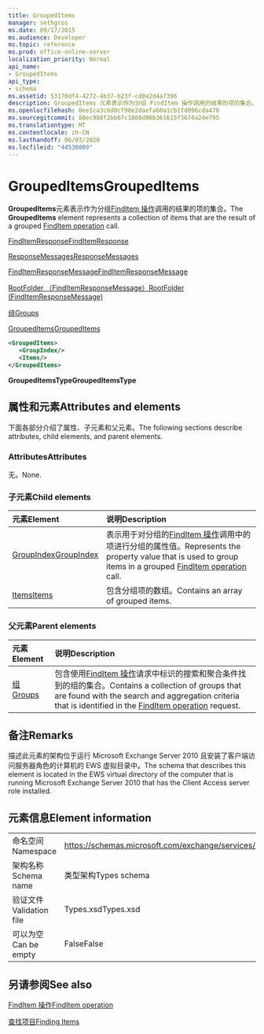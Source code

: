 ```yaml
---
title: GroupedItems
manager: sethgros
ms.date: 09/17/2015
ms.audience: Developer
ms.topic: reference
ms.prod: office-online-server
localization_priority: Normal
api_name:
- GroupedItems
api_type:
- schema
ms.assetid: 53170df4-4272-4b37-b23f-cd8e2d4a7396
description: GroupedItems 元素表示作为分组 FindItem 操作调用的结果的项的集合。
ms.openlocfilehash: 0ee1ca3c6d0cf98e2daefa60a1cb1fd096cda478
ms.sourcegitcommit: 88ec988f2bb67c1866d06b361615f3674a24e795
ms.translationtype: MT
ms.contentlocale: zh-CN
ms.lasthandoff: 06/03/2020
ms.locfileid: "44530809"
---
```

# <a name="groupeditems"></a><span data-ttu-id="57c38-103">GroupedItems</span><span class="sxs-lookup"><span data-stu-id="57c38-103">GroupedItems</span></span>

<span data-ttu-id="57c38-104">**GroupedItems**元素表示作为分组[FindItem 操作](finditem-operation.md)调用的结果的项的集合。</span><span class="sxs-lookup"><span data-stu-id="57c38-104">The **GroupedItems** element represents a collection of items that are the result of a grouped [FindItem operation](finditem-operation.md) call.</span></span> 
  
[<span data-ttu-id="57c38-105">FindItemResponse</span><span class="sxs-lookup"><span data-stu-id="57c38-105">FindItemResponse</span></span>](finditemresponse.md)
  
[<span data-ttu-id="57c38-106">ResponseMessages</span><span class="sxs-lookup"><span data-stu-id="57c38-106">ResponseMessages</span></span>](responsemessages.md)
  
[<span data-ttu-id="57c38-107">FindItemResponseMessage</span><span class="sxs-lookup"><span data-stu-id="57c38-107">FindItemResponseMessage</span></span>](finditemresponsemessage.md)
  
[<span data-ttu-id="57c38-108">RootFolder （FindItemResponseMessage）</span><span class="sxs-lookup"><span data-stu-id="57c38-108">RootFolder (FindItemResponseMessage)</span></span>](rootfolder-finditemresponsemessage.md)
  
[<span data-ttu-id="57c38-109">组</span><span class="sxs-lookup"><span data-stu-id="57c38-109">Groups</span></span>](groups.md)
  
[<span data-ttu-id="57c38-110">GroupedItems</span><span class="sxs-lookup"><span data-stu-id="57c38-110">GroupedItems</span></span>](groupeditems.md)
  
```xml
<GroupedItems>
   <GroupIndex/>
   <Items/>
</GroupedItems>
```

 <span data-ttu-id="57c38-111">**GroupedItemsType**</span><span class="sxs-lookup"><span data-stu-id="57c38-111">**GroupedItemsType**</span></span>
## <a name="attributes-and-elements"></a><span data-ttu-id="57c38-112">属性和元素</span><span class="sxs-lookup"><span data-stu-id="57c38-112">Attributes and elements</span></span>

<span data-ttu-id="57c38-113">下面各部分介绍了属性、子元素和父元素。</span><span class="sxs-lookup"><span data-stu-id="57c38-113">The following sections describe attributes, child elements, and parent elements.</span></span>
  
### <a name="attributes"></a><span data-ttu-id="57c38-114">Attributes</span><span class="sxs-lookup"><span data-stu-id="57c38-114">Attributes</span></span>

<span data-ttu-id="57c38-115">无。</span><span class="sxs-lookup"><span data-stu-id="57c38-115">None.</span></span>
  
### <a name="child-elements"></a><span data-ttu-id="57c38-116">子元素</span><span class="sxs-lookup"><span data-stu-id="57c38-116">Child elements</span></span>

|<span data-ttu-id="57c38-117">**元素**</span><span class="sxs-lookup"><span data-stu-id="57c38-117">**Element**</span></span>|<span data-ttu-id="57c38-118">**说明**</span><span class="sxs-lookup"><span data-stu-id="57c38-118">**Description**</span></span>|
|:-----|:-----|
|[<span data-ttu-id="57c38-119">GroupIndex</span><span class="sxs-lookup"><span data-stu-id="57c38-119">GroupIndex</span></span>](groupindex.md) <br/> |<span data-ttu-id="57c38-120">表示用于对分组的[FindItem 操作](finditem-operation.md)调用中的项进行分组的属性值。</span><span class="sxs-lookup"><span data-stu-id="57c38-120">Represents the property value that is used to group items in a grouped [FindItem operation](finditem-operation.md) call.</span></span>  <br/> |
|[<span data-ttu-id="57c38-121">Items</span><span class="sxs-lookup"><span data-stu-id="57c38-121">Items</span></span>](items.md) <br/> |<span data-ttu-id="57c38-122">包含分组项的数组。</span><span class="sxs-lookup"><span data-stu-id="57c38-122">Contains an array of grouped items.</span></span>  <br/> |
   
### <a name="parent-elements"></a><span data-ttu-id="57c38-123">父元素</span><span class="sxs-lookup"><span data-stu-id="57c38-123">Parent elements</span></span>

|<span data-ttu-id="57c38-124">**元素**</span><span class="sxs-lookup"><span data-stu-id="57c38-124">**Element**</span></span>|<span data-ttu-id="57c38-125">**说明**</span><span class="sxs-lookup"><span data-stu-id="57c38-125">**Description**</span></span>|
|:-----|:-----|
|[<span data-ttu-id="57c38-126">组</span><span class="sxs-lookup"><span data-stu-id="57c38-126">Groups</span></span>](groups.md) <br/> |<span data-ttu-id="57c38-127">包含使用[FindItem 操作](finditem-operation.md)请求中标识的搜索和聚合条件找到的组的集合。</span><span class="sxs-lookup"><span data-stu-id="57c38-127">Contains a collection of groups that are found with the search and aggregation criteria that is identified in the [FindItem operation](finditem-operation.md) request.</span></span>  <br/> |
   
## <a name="remarks"></a><span data-ttu-id="57c38-128">备注</span><span class="sxs-lookup"><span data-stu-id="57c38-128">Remarks</span></span>

<span data-ttu-id="57c38-129">描述此元素的架构位于运行 Microsoft Exchange Server 2010 且安装了客户端访问服务器角色的计算机的 EWS 虚拟目录中。</span><span class="sxs-lookup"><span data-stu-id="57c38-129">The schema that describes this element is located in the EWS virtual directory of the computer that is running Microsoft Exchange Server 2010 that has the Client Access server role installed.</span></span>
  
## <a name="element-information"></a><span data-ttu-id="57c38-130">元素信息</span><span class="sxs-lookup"><span data-stu-id="57c38-130">Element information</span></span>

|||
|:-----|:-----|
|<span data-ttu-id="57c38-131">命名空间</span><span class="sxs-lookup"><span data-stu-id="57c38-131">Namespace</span></span>  <br/> |https://schemas.microsoft.com/exchange/services/2006/types  <br/> |
|<span data-ttu-id="57c38-132">架构名称</span><span class="sxs-lookup"><span data-stu-id="57c38-132">Schema name</span></span>  <br/> |<span data-ttu-id="57c38-133">类型架构</span><span class="sxs-lookup"><span data-stu-id="57c38-133">Types schema</span></span>  <br/> |
|<span data-ttu-id="57c38-134">验证文件</span><span class="sxs-lookup"><span data-stu-id="57c38-134">Validation file</span></span>  <br/> |<span data-ttu-id="57c38-135">Types.xsd</span><span class="sxs-lookup"><span data-stu-id="57c38-135">Types.xsd</span></span>  <br/> |
|<span data-ttu-id="57c38-136">可以为空</span><span class="sxs-lookup"><span data-stu-id="57c38-136">Can be empty</span></span>  <br/> |<span data-ttu-id="57c38-137">False</span><span class="sxs-lookup"><span data-stu-id="57c38-137">False</span></span>  <br/> |
   
## <a name="see-also"></a><span data-ttu-id="57c38-138">另请参阅</span><span class="sxs-lookup"><span data-stu-id="57c38-138">See also</span></span>



[<span data-ttu-id="57c38-139">FindItem 操作</span><span class="sxs-lookup"><span data-stu-id="57c38-139">FindItem operation</span></span>](finditem-operation.md)


[<span data-ttu-id="57c38-140">查找项目</span><span class="sxs-lookup"><span data-stu-id="57c38-140">Finding Items</span></span>](https://msdn.microsoft.com/library/63af1f9c-464b-4fca-9ae3-3d60f24ca93c%28Office.15%29.aspx)

